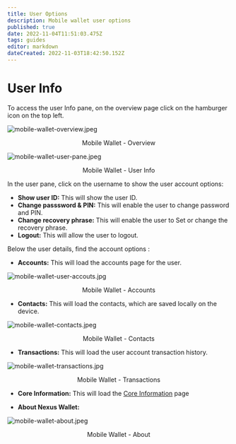 ```yaml
---
title: User Options
description: Mobile wallet user options
published: true
date: 2022-11-04T11:51:03.475Z
tags: guides
editor: markdown
dateCreated: 2022-11-03T18:42:50.152Z
---
```


# User Info
To access the user Info pane, on the overview page click on the hamburger icon on the top left.

![mobile-wallet-overview.jpeg](/mobile-wallet-overview.jpeg)<p align=center>Mobile Wallet - Overview</p>

![mobile-wallet-user-pane.jpeg](/mobile-wallet-user-pane.jpeg)<p align=center>Mobile Wallet - User Info</p>

In the user pane, click on the username to show the user account options:

- **Show user ID:** This will show the user ID.
- **Change passsword & PIN:** This will enable the user to change password and PIN.
- **Change recovery phrase:** This will enable the user to Set or change the recovery phrase.
- **Logout:** This will allow the user to logout.

Below the user details, find the account options :

- **Accounts:** This will load the accounts page for the user.

![mobile-wallet-user-accouts.jpg](/mobile-wallet-user-accouts.jpg)<p align=center>Mobile Wallet - Accounts</p>

- **Contacts:** This will load the contacts, which are saved locally on the device.

![mobile-wallet-contacts.jpeg](/mobile-wallet-contacts.jpeg)<p align=center>Mobile Wallet - Contacts</p>

- **Transactions:** This will load the user account transaction history.

![mobile-wallet-transactions.jpg](/mobile-wallet-transactions.jpg)<p align=center>Mobile Wallet - Transactions</p>

- **Core Information:** This will load the [Core Information](/en/guides/mobile-wallet/core-info) page

- **About Nexus Wallet:**

![mobile-wallet-about.jpeg](/mobile-wallet-about.jpeg)<p align= center>Mobile Wallet - About</p>